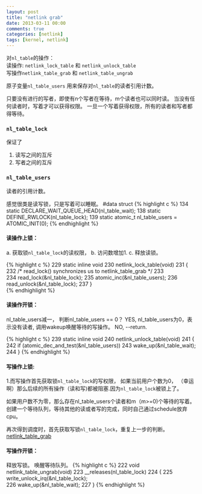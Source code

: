 ```yaml
---
layout: post
title: "netlink grab"
date: 2013-03-11 00:00
comments: true
categories: [netlink]
tags: [kernel, netlink]
---
```


对`nl_table`的操作：    
读操作: `netlink_lock_table` 和 `netlink_unlock_table`   
写操作`netlink_table_grab` 和 `netlink_table_ungrab`     

原子变量`nl_table_users` 用来保存对`nl_table`的读者引用计数。

只要没有进行的写者，即使有n个写者在等待，m个读者也可以同时读。
当没有任何读者时，写着才可以获得权限。
一旦一个写着获得权限，所有的读者和写者都得等待。

<!-- more -->

### `nl_table_lock`
保证了      
1. 读写之间的互斥   
2. 写者之间的互斥   

### `nl_table_users`  
读者的引用计数。


感觉很类是读写锁，只是写着可以睡眠。
#data struct
{% highlight c %}
134 static DECLARE_WAIT_QUEUE_HEAD(nl_table_wait);
138 static DEFINE_RWLOCK(nl_table_lock);
139 static atomic_t nl_table_users = ATOMIC_INIT(0);
{% endhighlight %}

#### 读操作上锁：
a. 获取锁`nl_table_lock`的读权限，
b. 访问数增加1.
c. 释放读锁。

{% highlight c %}
 229 static inline void
 230 netlink_lock_table(void)
 231 {       
 232         /* read_lock() synchronizes us to netlink_table_grab */
 233  
 234         read_lock(&nl_table_lock);
 235         atomic_inc(&nl_table_users);
 236         read_unlock(&nl_table_lock);
 237 }  
{% endhighlight %}

#### 读操作开锁：
 nl_table_users减一，
 判断nl_table_users == 0？
 YES, nl_table_users为0，表示没有读者, 调用wakeup唤醒等待的写操作。
 NO, --return.

{% highlight c %}
 239 static inline void
 240 netlink_unlock_table(void)
 241 { 
 242         if (atomic_dec_and_test(&nl_table_users))
 243                 wake_up(&nl_table_wait);
 244 }
{% endhighlight %}

#### 写操作上锁:
1.而写操作首先获取锁`nl_table_lock`的写权限，
如果当前用户个数为0，
（幸运啊）那么后续的所有操作（读和写)都被阻塞.因为`nl_table_lock`被锁上了。

如果用户数不为零，那么存在nl_table_users个读者和m（m>=0)个等待的写着。
创建一个等待队列，等待其他的读或者写的完成，同时自己通过schedule放弃cpu。

再次得到调度时，首先获取写锁`nl_table_lock`，重复上一步的判断。
[netlink_table_grab](https://gist.github.com/martinbj2008/b878b0a3d55533e7073f)

#### 写操作开锁：
释放写锁。
唤醒等待队列。
{% highlight c %}
 222 void netlink_table_ungrab(void)
 223         __releases(nl_table_lock)
 224 { 
 225         write_unlock_irq(&nl_table_lock);        
 226         wake_up(&nl_table_wait);
 227 } 
{% endhighlight %}

